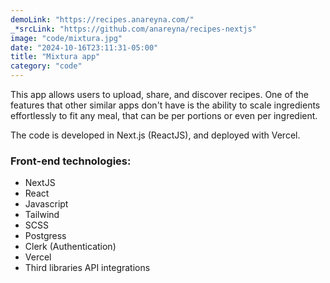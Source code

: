 ```yaml
---
demoLink: "https://recipes.anareyna.com/"
_*srcLink: "https://github.com/anareyna/recipes-nextjs"
image: "code/mixtura.jpg"
date: "2024-10-16T23:11:31-05:00"
title: "Mixtura app"
category: "code"
---
```


This app allows users to upload, share, and discover recipes. One of the features that other similar apps don't have is the ability to scale ingredients effortlessly to fit any meal, that can be per portions or even per ingredient.

The code is developed in Next.js (ReactJS), and deployed with Vercel.

### Front-end technologies:

-   NextJS
-   React
-   Javascript
-   Tailwind
-   SCSS
-   Postgress
-   Clerk (Authentication)
-   Vercel
-   Third libraries API integrations
